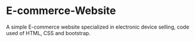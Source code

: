 # E-commerce-Website
A simple E-commerce website specialized in electronic device selling, code used of HTML, CSS and bootstrap.
